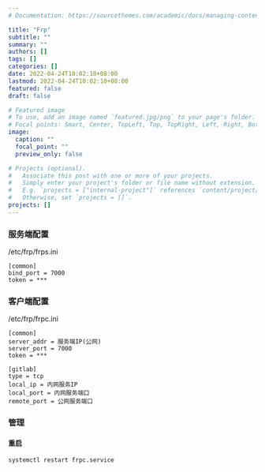 ```yaml
---
# Documentation: https://sourcethemes.com/academic/docs/managing-content/

title: "Frp"
subtitle: ""
summary: ""
authors: []
tags: []
categories: []
date: 2022-04-24T10:02:10+08:00
lastmod: 2022-04-24T10:02:10+08:00
featured: false
draft: false

# Featured image
# To use, add an image named `featured.jpg/png` to your page's folder.
# Focal points: Smart, Center, TopLeft, Top, TopRight, Left, Right, BottomLeft, Bottom, BottomRight.
image:
  caption: ""
  focal_point: ""
  preview_only: false

# Projects (optional).
#   Associate this post with one or more of your projects.
#   Simply enter your project's folder or file name without extension.
#   E.g. `projects = ["internal-project"]` references `content/project/deep-learning/index.md`.
#   Otherwise, set `projects = []`.
projects: []
---
```


### 服务端配置

/etc/frp/frps.ini

```
[common]
bind_port = 7000
token = ***
```

### 客户端配置

/etc/frp/frpc.ini

```
[common]
server_addr = 服务端IP(公网)
server_port = 7000
token = ***

[gitlab]
type = tcp
local_ip = 内网服务IP
local_port = 内网服务端口
remote_port = 公网服务端口
```

### 管理

#### 重启

```
systemctl restart frpc.service
```

